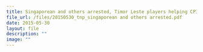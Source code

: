 ```yaml
---
title: Singaporean and others arrested, Timor Leste players helping CPIB probe
file_url: /files/20150530_tnp_singaporean and others arrested.pdf
date: 2015-05-30
layout: file
description: ""
image: ""
---
```

